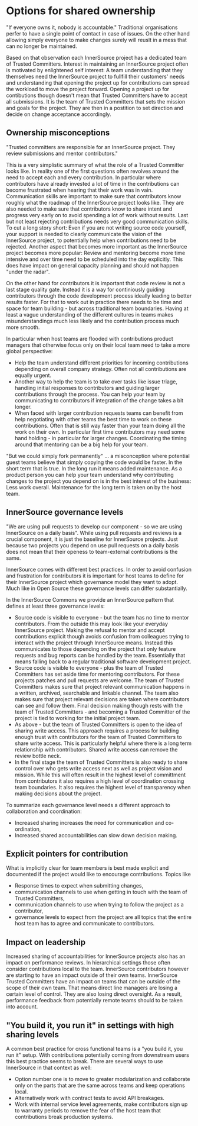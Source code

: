 # Options for shared ownership

"If everyone owns it, nobody is accountable."
Traditional organisations perfer to have a single point of contact in case of issues.
On the other hand allowing simply everyone to make changes surely will reuslt in a mess that can no longer be maintained.

Based on that observation each InnerSource project has a dedicated team of Trusted Committers.
Interest in maintaining an InnerSource project often is motivated by enlightened self interest: A team understanding that they themselves need the InnerSource project to fullfill their customers' needs and understanding that opening the project up for contributions can spread the workload to move the project forward.
Opening a project up for contibutions though doesn't mean that Trusted Committers have to accept all submissions.
It is the team of Trusted Committers that sets the mission and goals for the project.
They are then in a postition to set direction and decide on change acceptance accordingly.

## Ownership misconceptions

"Trusted committers are responsible for an InnerSource project.
They review submissions and mentor contributors."

This is a very simplistic summary of what the role of a Trusted Committer looks like.
In reality one of the first questions often revolves around the need to accept each and every contribution.
In particular where contributors have already invested a lot of time in the contributions can become frustrated when hearing that their work was in vain.
Communication skills are important to make sure that contributors know roughly what the roadmap of the InnerSource project looks like.
They are also needed to make sure that contributors know to share intent and progress very early on to avoid spending a lot of work without results.
Last but not least rejecting contributions needs very good communication skills.
To cut a long story short: Even if you are not writing source code yourself, your support is needed to clearly communicate the vision of the InnerSource project, to potentially help when contributions need to be rejected.
Another aspect that becomes more important as the InnerSource project becomes more popular: Review and mentoring become more time intensive and over time need to be scheduled into the day explicitly.
This does have impact on general capacity planning and should not happen "under the radar".

On the other hand for contributors it is important that code review is not a last stage quality gate.
Instead it is a way for continiously guiding contributors through the code development process ideally leading to better results faster.
For that to work out in practice there needs to be time and space for team building - but across traditional team boundaries.
Having at least a vague understanding of the different cultures in teams makes misunderstandings much less likely and the contribution process much more smooth.

In particular when host teams are flooded with contributions product managers that otherwise focus only on their local team need to take a more global perspective:
* Help the team understand different priorities for incoming contributions depending on overall company strategy.
Often not all contributions are equally urgent.
* Another way to help the team is to take over tasks like issue triage, handling initial responses to contributors and guiding larger contributions through the process.
You can help your team by communicating to contributors if integration of the change takes a bit longer.
* When faced with larger contribution requests teams can benefit from help negotiating with other teams the best time to work on these contributions.
Often that is still way faster than your team doing all the work on their own.
In particular first time contributors may need some hand holding - in particular for larger changes.
Coordinating the timing around that mentoring can be a big help for your team.


"But we could simply fork permanently" ... a misconception where potential guest teams believe that simply copying the code would be faster.
In the short term that is true.
In the long run it means added maintenance.
As a product person you can help your team understand why contributing changes to the project you depend on is in the best interest of the business: Less work overall.
Maintenance for the long term is taken on by the host team.

## InnerSource governance levels

"We are using pull requests to develop our component - so we are using InnerSource on a daily basis".
While using pull requests and reviews is a crucial component, it is just the baseline for InnerSource projects.
Just because two projects you depend on use pull requests on a daily basis does not mean that their openess to team-external contributions is the same.

InnerSource comes with different best practices.
In order to avoid confusion and frustration for contributors it is important for host teams to define for their InnerSource project which governance model they want to adopt.
Much like in Open Source these governance levels can differ substantially.

In the InnerSource Commons we provide an InnerSource pattern that defines at least three governance levels:
* Source code is visible to everyone - but the team has no time to mentor contributors.
From the outside this may look like your everyday InnerSource project.
Making the refusal to mentor and accept contributions explicit though avoids confusion from colleagues trying to interact with the project through InnerSource means.
Instead this communicates to those depending on the project that only feature requests and bug reports can be handled by the team.
Essentially that means falling back to a regular traditional software development project.
* Source code is visible to everyone - plus the team of Trusted Committers has set aside time for mentoring contributors.
For these projects patches and pull requests are welcome.
The team of Trusted Committers makes sure that project relevant communication happens in a written, archived, searchable and linkable channel.
The team also makes sure that project relevant decisions are taken where contributors can see and follow them.
Final decision making though rests with the team of Trusted Committers - and becoming a Trusted Committer of the project is tied to working for the initial project team.
* As above - but the team of Trusted Committers is open to the idea of sharing write access.
This approach requires a process for building enough trust with contributors for the team of Trusted Committers to share write access.
This is particularly helpful where there is a long term relationship with contributors.
Shared write access can remove the review bottle neck.
* In the final stage the team of Trusted Committers is also ready to share control over who gets write access next as well as project vision and mission.
While this will often result in the highest level of committment from contributors it also requires a high level of coordination crossing team boundaries.
It also requires the highest level of transparency when making decisions about the project.


To summarize each governance level needs a different approach to collaboration and coordination:
* Increased sharing increases the need for communication and co-ordination,
* Increased shared accountabilities can slow down decision making.


## Explicit pointers for contribution

What is implicitly clear for team members is best made explicit and documented if the project would like to encourage contributions.
Topics like
* Response times to expect when submitting changes,
* communication channels to use when getting in touch with the team of Trusted Committers,
* communication channels to use when trying to follow the project as a contributor,
* governance levels to expect from the project
are all topics that the entire host team has to agree and communicate to contributors.

## Impact on leadership

Increased sharing of accountabilities for InnerSource projects also has an impact on performance reviews.
In hierarchical settings those often consider contributions local to the team.
InnerSource contributors however are starting to have an impact outside of their own teams.
InnerSource Trusted Committers have an impact on teams that can be outside of the scope of their own team.
That means direct line managers are losing a certain level of control.
They are also losing direct oversight.
As a result, performance feedback from potentially remote teams should to be taken into account.

## "You build it, you run it" in settings with high sharing levels

A common best practice for cross functional teams is a "you build it, you run it" setup.
With contributions potentially coming from downstream users this best practice seems to break.
There are several ways to use InnerSource in that context as well:
* Option number one is to move to greater modularization and collaborate only on the parts that are the same across teams and keep operations local.
* Alternatively work with contract tests to avoid API breakages.
* Work with internal service level agreements, make contributors sign up to warranty periods to remove the fear of the host team that contributions break production systems.


